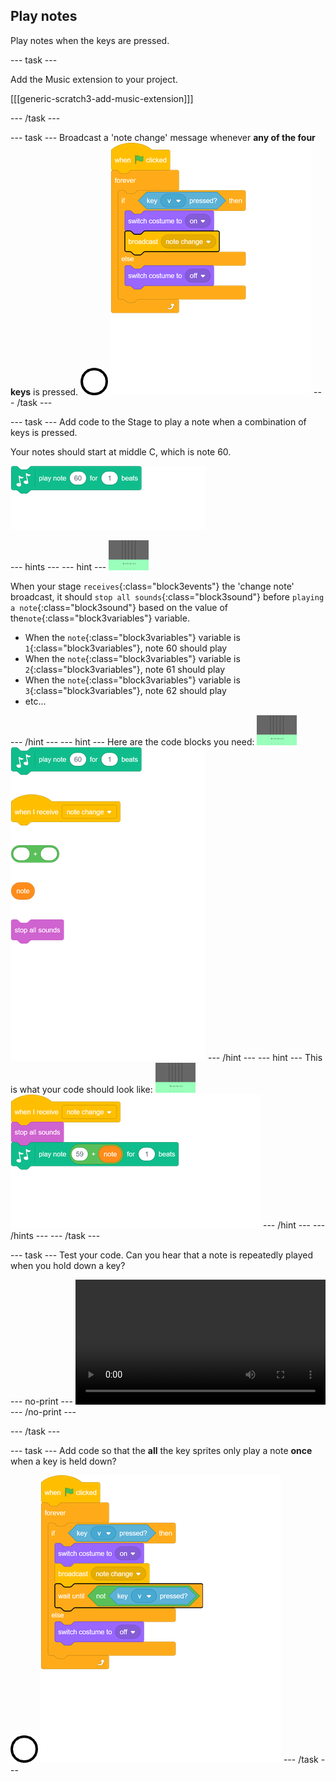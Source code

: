 ## Play notes

Play notes when the keys are pressed.

--- task ---

Add the Music extension to your project.

[[[generic-scratch3-add-music-extension]]]

--- /task ---

--- task ---
Broadcast a 'note change' message whenever **any of the four keys** is pressed.
![sprite 1](images/1.png)
![blocks_1545313486_2439885](images/blocks_1545313486_2439885.png)
--- /task ---

--- task ---
Add code to the Stage to play a note when a combination of keys is pressed.

Your notes should start at middle C, which is note 60.

![blocks_1545313487_3974597](images/blocks_1545313487_3974597.png)

--- hints ---
--- hint ---
![1 sprite](images/stage.png)

When your stage `receives`{:class="block3events"} the 'change note' broadcast, it should `stop all sounds`{:class="block3sound"} before `playing a note`{:class="block3sound"} based on the value of the`note`{:class="block3variables"} variable.

+ When the `note`{:class="block3variables"} variable is `1`{:class="block3variables"}, note 60 should play
+ When the `note`{:class="block3variables"} variable is `2`{:class="block3variables"}, note 61 should play
+ When the `note`{:class="block3variables"} variable is `3`{:class="block3variables"}, note 62 should play
+ etc...

--- /hint ---
--- hint ---
Here are the code blocks you need:
![stage](images/stage.png)
![blocks_1545313488_5041323](images/blocks_1545313488_5041323.png)
--- /hint ---
--- hint ---
This is what your code should look like:
![stage](images/stage.png)
![blocks_1545313489_6514034](images/blocks_1545313489_6514034.png)
--- /hint ---
--- /hints ---
--- /task ---

--- task ---
Test your code. Can you hear that a note is repeatedly played when you hold down a key?

--- no-print ---
<video width="400" controls>
  <source src="images/play-note-bug.mp4" type="video/mp4">
  Your browser does not support HTML5 video.
</video>
--- /no-print ---

--- /task ---

--- task ---
Add code so that the **all** the key sprites only play a note **once** when a key is held down?

![1 sprite](images/1.png)
![blocks_1545313490_768453](images/blocks_1545313490_768453.png)
--- /task ---
